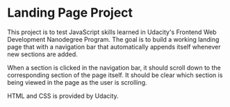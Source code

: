 # Landing Page Project

This project is to test JavaScript skills learned in Udacity's Frontend Web Development Nanodegree Program.
The goal is to build a working landing page that with a navigation bar that automatically appends itself whenever new sections are added. 

When a section is clicked in the navigation bar, it should scroll down to the corresponding section of the page itself. 
It should be clear which section is being viewed in the page as the user is scrolling.

HTML and CSS is provided by Udacity.